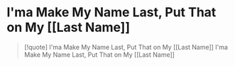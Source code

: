 # I'ma Make My Name Last, Put That on My [[Last Name]]

> [!quote] I'ma Make My Name Last, Put That on My [[Last Name]]
> I'ma Make My Name Last, Put That on My [[Last Name]]
